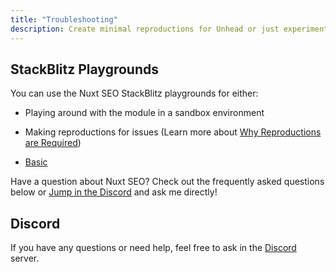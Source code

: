 ```yaml
---
title: "Troubleshooting"
description: Create minimal reproductions for Unhead or just experiment with the package.
---
```


## StackBlitz Playgrounds

You can use the Nuxt SEO StackBlitz playgrounds for either:

- Playing around with the module in a sandbox environment
- Making reproductions for issues (Learn more about [Why Reproductions are Required](https://antfu.me/posts/why-reproductions-are-required))

- [Basic](https://stackblitz.com/edit/nuxt-starter-gfrej6?file=nuxt.config.ts)

Have a question about Nuxt SEO? Check out the frequently asked questions below or
[Jump in the Discord](https://discord.com/invite/5jDAMswWwX) and ask me directly!

## Discord

If you have any questions or need help, feel free to ask in the [Discord](https://discord.com/invite/5jDAMswWwX) server.

